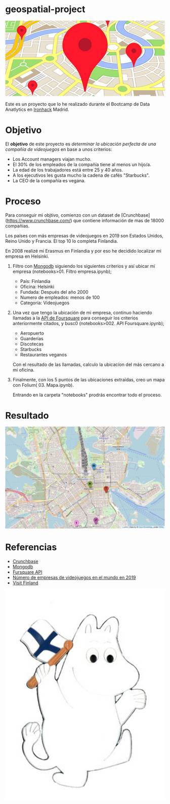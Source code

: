 # geospatial-project



![Spot](/images/spot.png)

Este es un proyecto que lo he realizado durante el Bootcamp de Data Anatlytics en [Ironhack](https://www.ironhack.com/es/data-analytics) Madrid.

# Objetivo

El **objetivo** de este proyecto es *determinar la ubicación perfecta de una compañía de videojuegos* en base a unos criterios:

- Los Account managers viajan mucho.
- El 30% de los empleados de la compañía tiene al menos un hijo/a.
- La edad de los trabajadores está entre 25 y 40 años.
- A los ejecutivos les gusta mucho la cadena de cafés "Starbucks".
- La CEO de la compañía es vegana.

# Proceso

Para conseguir mi objtivo, comienzo con un dataset de [Crunchbase] (https://www.crunchbase.com/) que contiene información de mas de 18000 compañias. 

Los países con más empresas de videojuegos en 2019 son Estados Unidos, Reino Unido y Francia. El top 10 lo completa Finlandia. 

En 2008 realizé mi Erasmus en Finlandia y por eso he decidido localizar mi empresa en Helsinki.

1. Filtro con [Mongodb](https://www.mongodb.com/3) siguiendo los siguientes criterios y así ubicar mi empresa (notebooks>01. Filtro empresa.ipynb);
   - País: Finlandia
   - Oficina: Helsinki
   - Fundada: Después del año 2000
   - Numero de empleados: menos de 100
   - Categoría: Videojuegos    

2. Una vez que tengo la ubicación de mi empresa, continuo haciendo llamadas a la [API de Foursquare](https://api.foursquare.com/v2/venues/explore) para conseguir los criterios anteriormente citados, y busc0 (notebooks>002. API Foursquare.ipynb);
    -   Aeropuerto
    -   Guarderías
    -   Discotecas
    -   Starbucks
    -   Restaurantes veganos

    Con el resultado de las llamadas, calculo la ubicacíon del más cercano a mi oficina.

3. Finalmente, con los 5 puntos de las ubicaciones extraídas, creo un mapa con Folium( 03. Mapa.ipynb).
   
   Entrando en la carpeta "notebooks" prodrás encontrar todo el proceso.

# Resultado 

![Helsinki](/images/helsinki.png)

# Referencias

* [Crunchbase](https://data.crunchbase.com/docs)
* [Mongodb](https://www.mongodb.com/3)
* [Fursquare API](https://developer.foursquare.com/)
* [Número de empresas de videojuegos en el mundo en 2019](https://es.statista.com/estadisticas/714837/empresas-de-las-principales-industrias-del-videojuego-del-mundo/)
* [Visit Finland](https://www.visitfinland.com/es/helsinki/)


![Moomin](/images/moomin.png)
